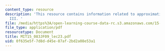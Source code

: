 ```yaml
---
content_type: resource
description: 'This resource contains information related to approximation algorithms
  III. '
file: /media/https%3A/open-learning-course-data-rc.s3.amazonaws.com/15-083j-integer-programming-and-combinatorial-optimization-fall-2009/0f635e5f7d8dd45e87af2bd2a08e53a1_MIT15_083JF09_lec23.pdf
file_type: application/pdf
resourcetype: Document
title: MIT15_083JF09_lec23.pdf
uid: 0f635e5f-7d8d-d45e-87af-2bd2a08e53a1
---
```

